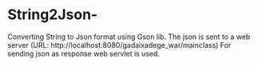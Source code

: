 # String2Json-
Converting String to Json format using Gson lib. 
The json is sent to a web server (URL: http://localhost:8080/gadaixadege_war/mainclass)
For sending json as response web servlet is used. 

